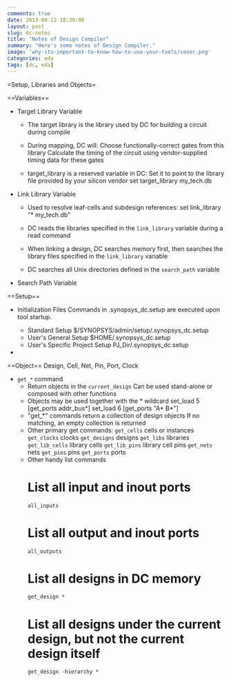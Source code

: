 ```yaml
---
comments: true
date: 2013-09-12 18:39:00
layout: post
slug: dc-notes
title: "Notes of Design Compiler"
summary: "Here's some notes of Design Compiler."
image: 'why-its-important-to-know-how-to-use-your-tools/cover.png'
categories: eda
tags: [dc, eda]
---
```


=Setup, Libraries and Objects=

==Variables==
* Target Library Variable
  - The target library is the library used by DC for building a circuit during compile

  - During mapping, DC will:
    Choose functionally-correct gates from this library
    Calculate the timing of  the circuit using vendor-supplied timing data for these gates

  - target_library is a reserved variable in DC:
    Set it to point to the library file provided by your silicon vendor
            set target_library my_tech.db

<!-- more -->

* Link Library Variable
  - Used to resolve leaf-cells and subdesign references:
        set link_library "* my_tech.db"

  - DC reads the libraries specified in the `link_library` variable during a read command

  - When linking a design, DC searches memory first, then searches the library files specified in the `link_library` variable

  - DC searches all Unix directories defined in the `search_path` variable

* Search Path Variable


==Setup==
* Initialization Files
  Commands in .synopsys_dc.setup are executed upon tool startup.
  - Standard Setup
    $/SYNOPSYS/admin/setup/.synopsys_dc.setup
  - User's General Setup
    $HOME/.synopsys_dc.setup
  - User's Specific Project Setup
    PJ_Dir/.synopsys_dc.setup

* 

==Object==
  Design, Cell, Net, Pin, Port, Clock

* `get_*` command
  - Return objects in the `current_design`
    Can be used stand-alone or composed with other functions
  - Objects may be used together with the * wildcard
    set_load 5 [get_ports addr_bus*]
    set_load 6 [get_ports "A* B*"]
  - "get_*" commands return a collection of design objects
    If no matching, an empty collection is returned
  - Other primary get commands:
    `get_cells`         cells or instances
    `get_clocks`        clocks
    `get_designs`       designs
    `get_libs`          libraries
    `get_lib_cells`     library cells
    `get_lib_pins`      library cell pins
    `get_nets`          nets
    `get_pins`          pins
    `get_ports`         ports
  - Other handy list commands
    # List all input and inout ports
      `all_inputs`
    # List all output and inout ports
      `all_outputs`
    # List all designs in DC memory
      `get_design *`
    # List all designs under the current design, but not the current design itself
      `get_design -hierarchy *`
